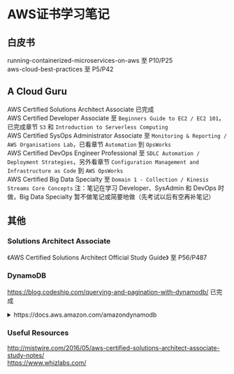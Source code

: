 # AWS证书学习笔记

## 白皮书
running-containerized-microservices-on-aws 至 P10/P25  
aws-cloud-best-practices 至 P5/P42  

## A Cloud Guru
AWS Certified Solutions Architect Associate 已完成  
AWS Certified Developer Associate 至 `Beginners Guide to EC2 / EC2 101`，已完成章节 `S3` 和 `Introduction to Serverless Computing`  
AWS Certified SysOps Administrator Associate 至 `Monitoring & Reporting / AWS Organisations Lab`，已看章节 `Automation` 到 `OpsWorks`  
AWS Certified DevOps Engineer Professional 至 `SDLC Automation / Deployment Strategies`，另外看章节 `Configuration Management and Infrastructure as Code` 到 `AWS OpsWorks`  
AWS Certified Big Data Specialty 至 `Domain 1 - Collection / Kinesis Streams Core Concepts`
注：笔记在学习 Developer、SysAdmin 和 DevOps 时做，Big Data Specialty 暂不做笔记或简要地做（先考试以后有空再补笔记）  
  
## 其他
### Solutions Architect Associate
《AWS Certified Solutions Architect Official Study Guide》 至 P56/P487
### DynamoDB
https://blog.codeship.com/querying-and-pagination-with-dynamodb/ 已完成  
<details>
    <summary>https://docs.aws.amazon.com/amazondynamodb</summary>
    https://docs.aws.amazon.com/amazondynamodb/latest/APIReference/API_Scan.html 已完成  
</details>

### Useful Resources
http://mistwire.com/2016/05/aws-certified-solutions-architect-associate-study-notes/  
https://www.whizlabs.com/  

